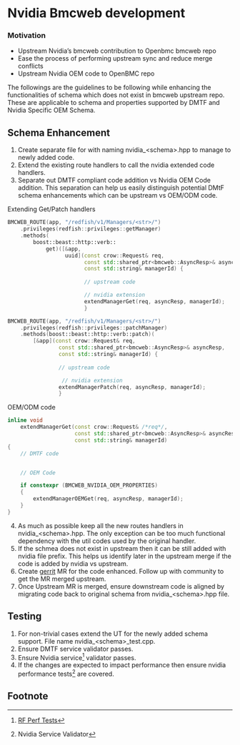 # Nvidia Bmcweb development 

### Motivation 

- Upstream Nvidia’s bmcweb contribution to Openbmc bmcweb repo  
- Ease the process of performing upstream sync and reduce merge conflicts 
- Upstream Nvidia OEM code to OpenBMC repo 

The followings are the guidelines to be following while enhancing the functionalities 
of schema which does not exist in bmcweb upstream repo. These are applicable to schema and properties 
supported by DMTF and Nvidia Specific OEM Schema. 

## Schema Enhancement 

1. Create separate file for with naming nvidia_\<schema\>.hpp to manage to newly added code. 
2. Extend the existing route handlers to call the nvidia extended code handlers.
3. Separate out DMTF compliant code addition vs Nvidia OEM Code addition. This separation can help us easily distinguish potential DMtF schema enhancements which can be upstream vs OEM/ODM code. 

Extending Get/Patch handlers 

```cpp
BMCWEB_ROUTE(app, "/redfish/v1/Managers/<str>/")
    .privileges(redfish::privileges::getManager)
    .methods(
        boost::beast::http::verb::
            get)([&app,
                  uuid](const crow::Request& req,
                        const std::shared_ptr<bmcweb::AsyncResp>& asyncResp,
                        const std::string& managerId) {
                        
                        // upstream code 

                        // nvidia extension 
                        extendManagerGet(req, asyncResp, managerId); 
                        }
```

```cpp
BMCWEB_ROUTE(app, "/redfish/v1/Managers/<str>/")
    .privileges(redfish::privileges::patchManager)
    .methods(boost::beast::http::verb::patch)(
        [&app](const crow::Request& req,
                const std::shared_ptr<bmcweb::AsyncResp>& asyncResp,
                const std::string& managerId) {
                
                // upstream code 

                 // nvidia extension 
                extendManagerPatch(req, asyncResp, managerId); 
                }

```

OEM/ODM code 

```cpp
inline void
    extendManagerGet(const crow::Request& /*req*/,
                     const std::shared_ptr<bmcweb::AsyncResp>& asyncResp,
                     const std::string& managerId)
{
    // DMTF code 


    // OEM Code 

    if constexpr (BMCWEB_NVIDIA_OEM_PROPERTIES)
    {
        extendManagerOEMGet(req, asyncResp, managerId);
    }  
}

```

4. As much as possible keep all the new routes handlers in nvidia_\<schema\>.hpp. The only exception can be too much functional dependency with the util codes used by the original handler.
4. If the schmea does not exist in upstream then it can be still added with nvidia file prefix. This helps us identify later in the upstream merge if the code is added by nvidia vs upstream.  
5. Create [gerrit](https://gerrit.openbmc.org/q/project:openbmc%252Fbmcweb) MR for the code enhanced. Follow up with community to get the MR merged upstream. 
6. Once Upstream MR is merged, ensure downstream code is aligned by migrating code back to original schema from nvidia_\<schema\>.hpp file. 


## Testing 

1. For non-trivial cases extend the UT for the newly added schema support. File name nvidia_\<schema\>_test.cpp.
2. Ensure DMTF service validator passes.
3. Ensure Nvidia service[^1] validator passes.
4. If the changes are expected to impact performance then ensure nvidia performance tests[^2] are covered.  

## Footnote 

[^1]: [RF Perf Tests](https://gitlab-master.nvidia.com/dgx/bmc/openbmc-test-automation/-/blob/develop/resiliency_tests/README.md?ref_type=heads#performance-test) 
[^2]: Nvidia Service Validator 
